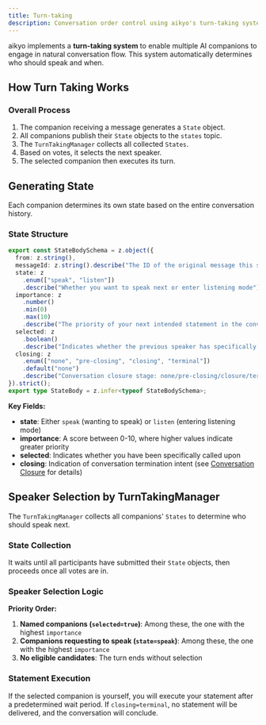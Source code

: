```yaml
---
title: Turn-taking
description: Conversation order control using aikyo's turn-taking system
---
```

aikyo implements a **turn-taking system** to enable multiple AI companions to engage in natural conversation flow. This system automatically determines who should speak and when.

## How Turn Taking Works

### Overall Process

1. The companion receiving a message generates a `State` object.
2. All companions publish their `State` objects to the `states` topic.
3. The `TurnTakingManager` collects all collected `States`.
4. Based on votes, it selects the next speaker.
5. The selected companion then executes its turn.

## Generating State

Each companion determines its own state based on the entire conversation history.

### State Structure

```typescript
export const StateBodySchema = z.object({
  from: z.string(),
  messageId: z.string().describe("The ID of the original message this state corresponds to"),
  state: z
    .enum(["speak", "listen"])
    .describe("Whether you want to speak next or enter listening mode"),
  importance: z
    .number()
    .min(0)
    .max(10)
    .describe("The priority of your next intended statement in the conversation context"),
  selected: z
    .boolean()
    .describe("Indicates whether the previous speaker has specifically called on you to speak"),
  closing: z
    .enum(["none", "pre-closing", "closing", "terminal"])
    .default("none")
    .describe("Conversation closure stage: none/pre-closing/closure/terminal"),
}).strict();
export type StateBody = z.infer<typeof StateBodySchema>;
```

**Key Fields:**

- **state**: Either `speak` (wanting to speak) or `listen` (entering listening mode)
- **importance**: A score between 0-10, where higher values indicate greater priority
- **selected**: Indicates whether you have been specifically called upon
- **closing**: Indication of conversation termination intent (see [Conversation Closure](../closing) for details)

## Speaker Selection by TurnTakingManager

The `TurnTakingManager` collects all companions' `States` to determine who should speak next.

### State Collection

It waits until all participants have submitted their `State` objects, then proceeds once all votes are in.

### Speaker Selection Logic

**Priority Order:**

1. **Named companions (`selected=true`)**: Among these, the one with the highest `importance`
2. **Companions requesting to speak (`state=speak`)**: Among these, the one with the highest `importance`
3. **No eligible candidates**: The turn ends without selection

### Statement Execution

If the selected companion is yourself, you will execute your statement after a predetermined wait period. If `closing=terminal`, no statement will be delivered, and the conversation will conclude.

